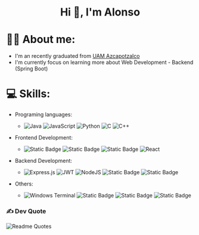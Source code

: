 <h1 align="center">Hi 👋, I'm Alonso</h1>


# 🧑🏽 About me: <br />
- I'm an recently graduated from [UAM Azcapotzalco](https://www.azc.uam.mx/)
- I'm currently focus on learning more about Web Development - Backend (Spring Boot)

# 💻 Skills:
- Programing languages:
  - ![Java](https://img.shields.io/badge/java-%23ED8B00.svg?style=for-the-badge&logo=openjdk&logoColor=white) ![JavaScript](https://img.shields.io/badge/javascript-%23323330.svg?style=for-the-badge&logo=javascript&logoColor=%23F7DF1E) ![Python](https://img.shields.io/badge/python-3670A0?style=for-the-badge&logo=python&logoColor=ffdd54) ![C](https://img.shields.io/badge/c-%2300599C.svg?style=for-the-badge&logo=c&logoColor=white) ![C++](https://img.shields.io/badge/c++-%2300599C.svg?style=for-the-badge&logo=c%2B%2B&logoColor=white) 

- Frontend Development:
  - ![Static Badge](https://img.shields.io/badge/HTML-%23E34F26?style=for-the-badge&logo=html5&logoColor=black) ![Static Badge](https://img.shields.io/badge/CSS-%231572B6?style=for-the-badge&logo=css3&logoColor=black) ![Static Badge](https://img.shields.io/badge/Bootstrap-%237952B3?style=for-the-badge&logo=bootstrap&logoColor=black) ![React](https://img.shields.io/badge/react-%2320232a.svg?style=for-the-badge&logo=react&logoColor=%2361DAFB) 
 
- Backend Development:
  -   ![Express.js](https://img.shields.io/badge/express.js-%23404d59.svg?style=for-the-badge&logo=express&logoColor=%2361DAFB) ![JWT](https://img.shields.io/badge/JWT-black?style=for-the-badge&logo=JSON%20web%20tokens) ![NodeJS](https://img.shields.io/badge/node.js-6DA55F?style=for-the-badge&logo=node.js&logoColor=white) ![Static Badge](https://img.shields.io/badge/SpringBoot-%236DB33F?style=for-the-badge&logo=springboot&logoColor=black) ![Static Badge](https://img.shields.io/badge/hibernate-%2359666C?style=for-the-badge&logo=hibernate&logoColor=black)


- Others:
  - ![Windows Terminal](https://img.shields.io/badge/Windows%20Terminal-%234D4D4D.svg?style=for-the-badge&logo=windows-terminal&logoColor=white) ![Static Badge](https://img.shields.io/badge/Linux-%23FCC624?style=for-the-badge&logo=linux&logoColor=black) ![Static Badge](https://img.shields.io/badge/junit5-%2325A162?style=for-the-badge&logo=junit5&logoColor=black) ![Static Badge](https://img.shields.io/badge/docker-%232496ED?style=for-the-badge&logo=docker&logoColor=black)


### ✍️ Dev Quote
![Readme Quotes](https://quotes-github-readme.vercel.app/api?quote='If%20you%20think%20it's%20simple,%20then%20you%20have%20misunderstood%20the%20problem'&author=Bjarne%20Stroustrup&type=horizontal&theme=dark)

